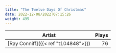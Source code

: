 ```yaml
---
title: "The Twelve Days Of Christmas"
date: 2022-12-08/2022T07:15:26
weight: 495
---
```




 Artist | Plays 
----- | -----:
[Ray Conniff]({{< ref "t104848">}}) | 76
